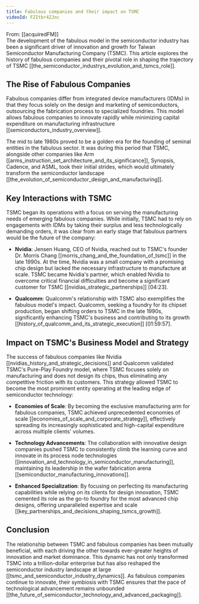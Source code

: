 ```yaml
---
title: Fabulous companies and their impact on TSMC
videoId: FZItbr4ZJnc
---
```


From: [[acquiredFM]] <br/> 
The development of the fabulous model in the semiconductor industry has been a significant driver of innovation and growth for Taiwan Semiconductor Manufacturing Company (TSMC). This article explores the history of fabulous companies and their pivotal role in shaping the trajectory of TSMC [[the_semiconductor_industrys_evolution_and_tsmcs_role]].

## The Rise of Fabulous Companies

Fabulous companies differ from integrated device manufacturers (IDMs) in that they focus solely on the design and marketing of semiconductors, outsourcing the fabrication process to specialized foundries. This model allows fabulous companies to innovate rapidly while minimizing capital expenditure on manufacturing infrastructure [[semiconductors_industry_overview]].

The mid to late 1980s proved to be a golden era for the founding of seminal entities in the fabulous sector. It was during this period that TSMC, alongside other companies like Arm [[arms_instruction_set_architecture_and_its_significance]], Synopsis, Cadence, and ASML, took their initial strides, which would ultimately transform the semiconductor landscape [[the_evolution_of_semiconductor_design_and_manufacturing]].

## Key Interactions with TSMC

TSMC began its operations with a focus on serving the manufacturing needs of emerging fabulous companies. While initially, TSMC had to rely on engagements with IDMs by taking their surplus and less technologically demanding orders, it was clear from an early stage that fabulous partners would be the future of the company:

- **Nvidia**: Jensen Huang, CEO of Nvidia, reached out to TSMC's founder Dr. Morris Chang [[morris_chang_and_the_foundation_of_tsmc]] in the late 1990s. At the time, Nvidia was a small company with a promising chip design but lacked the necessary infrastructure to manufacture at scale. TSMC became Nvidia's partner, which enabled Nvidia to overcome critical financial difficulties and become a significant customer for TSMC [[nvidias_strategic_partnerships]] <a class="yt-timestamp" data-t="04:23">[04:23]</a>.

- **Qualcomm**: Qualcomm's relationship with TSMC also exemplifies the fabulous model's impact. Qualcomm, seeking a foundry for its chipset production, began shifting orders to TSMC in the late 1990s, significantly enhancing TSMC's business and contributing to its growth [[history_of_qualcomm_and_its_strategic_execution]] <a class="yt-timestamp" data-t="01:59:57">[01:59:57]</a>.

## Impact on TSMC's Business Model and Strategy

The success of fabulous companies like Nvidia [[nvidias_history_and_strategic_decisions]] and Qualcomm validated TSMC's Pure-Play Foundry model, where TSMC focuses solely on manufacturing and does not design its chips, thus eliminating any competitive friction with its customers. This strategy allowed TSMC to become the most prominent entity operating at the leading edge of semiconductor technology:

- **Economies of Scale**: By becoming the exclusive manufacturing arm for fabulous companies, TSMC achieved unprecedented economies of scale [[economies_of_scale_and_corporate_strategy]], effectively spreading its increasingly sophisticated and high-capital expenditure across multiple clients' volumes.

- **Technology Advancements**: The collaboration with innovative design companies pushed TSMC to consistently climb the learning curve and innovate in its process node technologies [[innovation_and_technology_in_semiconductor_manufacturing]], maintaining its leadership in the wafer fabrication arena [[semiconductor_manufacturing_innovations]].

- **Enhanced Specialization**: By focusing on perfecting its manufacturing capabilities while relying on its clients for design innovation, TSMC cemented its role as the go-to foundry for the most advanced chip designs, offering unparalleled expertise and scale [[key_partnerships_and_decisions_shaping_tsmcs_growth]].

## Conclusion

The relationship between TSMC and fabulous companies has been mutually beneficial, with each driving the other towards ever-greater heights of innovation and market dominance. This dynamic has not only transformed TSMC into a trillion-dollar enterprise but has also reshaped the semiconductor industry landscape at large [[tsmc_and_semiconductor_industry_dynamics]]. As fabulous companies continue to innovate, their symbiosis with TSMC ensures that the pace of technological advancement remains unbounded [[the_future_of_semiconductor_technology_and_advanced_packaging]].